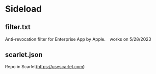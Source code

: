 # Sideload
## filter.txt
Anti-revocation filter for Enterprise App by Apple.　works on 5/28/2023

## scarlet.json
Repo in Scarlet(https://usescarlet.com)
